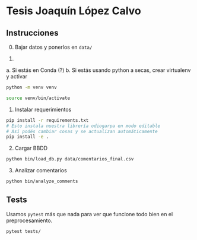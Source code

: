 # Tesis Joaquín López Calvo


## Instrucciones

0. Bajar datos y ponerlos en `data/`

1.

a. Si estás en Conda (?)
b. Si estás usando python a secas, crear virtualenv y activar

```bash
python -m venv venv

source venv/bin/activate
```


1. Instalar requerimientos

```bash
pip install -r requirements.txt
# Esto instala nuestra librería odiogarpa en modo editable
# Así podés cambiar cosas y se actualizan automáticamente
pip install -e .
```


2. Cargar BBDD


```bash
python bin/load_db.py data/comentarios_final.csv
```

3. Analizar comentarios

```bash
python bin/analyze_comments
```


## Tests

Usamos `pytest` más que nada para ver que funcione todo bien en el preprocesamiento.

```bash
pytest tests/
```
